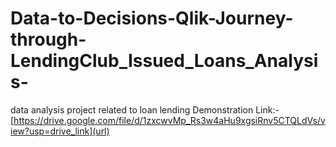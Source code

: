 # Data-to-Decisions-Qlik-Journey-through-LendingClub_Issued_Loans_Analysis-
data analysis project related to loan lending
Demonstration Link:-[https://drive.google.com/file/d/1zxcwvMp_Rs3w4aHu9xgsiRnv5CTQLdVs/view?usp=drive_link](url)
